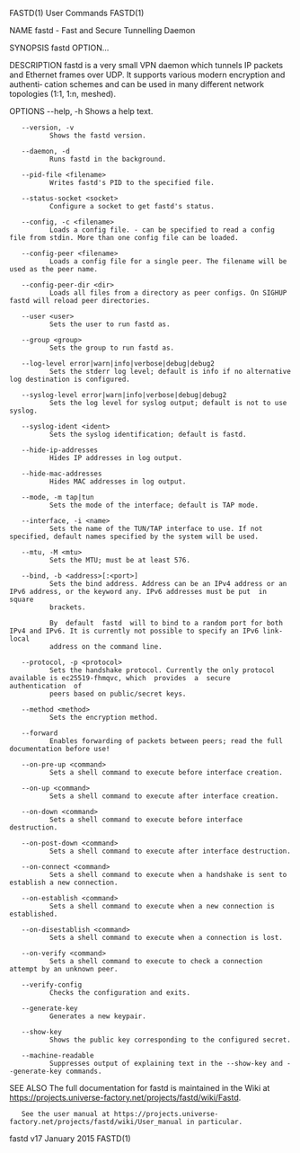 FASTD(1)                                                           User Commands                                                          FASTD(1)

NAME
       fastd - Fast and Secure Tunnelling Daemon

SYNOPSIS
       fastd OPTION...

DESCRIPTION
       fastd is a very small VPN daemon which tunnels IP packets and Ethernet frames over UDP. It supports various modern encryption and authenti‐
       cation schemes and can be used in many different network topologies (1:1, 1:n, meshed).

OPTIONS
       --help, -h
              Shows a help text.

       --version, -v
              Shows the fastd version.

       --daemon, -d
              Runs fastd in the background.

       --pid-file <filename>
              Writes fastd's PID to the specified file.

       --status-socket <socket>
              Configure a socket to get fastd's status.

       --config, -c <filename>
              Loads a config file. - can be specified to read a config file from stdin. More than one config file can be loaded.

       --config-peer <filename>
              Loads a config file for a single peer. The filename will be used as the peer name.

       --config-peer-dir <dir>
              Loads all files from a directory as peer configs. On SIGHUP fastd will reload peer directories.

       --user <user>
              Sets the user to run fastd as.

       --group <group>
              Sets the group to run fastd as.

       --log-level error|warn|info|verbose|debug|debug2
              Sets the stderr log level; default is info if no alternative log destination is configured.

       --syslog-level error|warn|info|verbose|debug|debug2
              Sets the log level for syslog output; default is not to use syslog.

       --syslog-ident <ident>
              Sets the syslog identification; default is fastd.

       --hide-ip-addresses
              Hides IP addresses in log output.

       --hide-mac-addresses
              Hides MAC addresses in log output.

       --mode, -m tap|tun
              Sets the mode of the interface; default is TAP mode.

       --interface, -i <name>
              Sets the name of the TUN/TAP interface to use. If not specified, default names specified by the system will be used.

       --mtu, -M <mtu>
              Sets the MTU; must be at least 576.

       --bind, -b <address>[:<port>]
              Sets the bind address. Address can be an IPv4 address or an IPv6 address, or the keyword any. IPv6 addresses must be put  in  square
              brackets.

              By  default  fastd  will to bind to a random port for both IPv4 and IPv6. It is currently not possible to specify an IPv6 link-local
              address on the command line.

       --protocol, -p <protocol>
              Sets the handshake protocol. Currently the only protocol available is ec25519-fhmqvc, which  provides  a  secure  authentication  of
              peers based on public/secret keys.

       --method <method>
              Sets the encryption method.

       --forward
              Enables forwarding of packets between peers; read the full documentation before use!

       --on-pre-up <command>
              Sets a shell command to execute before interface creation.

       --on-up <command>
              Sets a shell command to execute after interface creation.

       --on-down <command>
              Sets a shell command to execute before interface destruction.

       --on-post-down <command>
              Sets a shell command to execute after interface destruction.

       --on-connect <command>
              Sets a shell command to execute when a handshake is sent to establish a new connection.

       --on-establish <command>
              Sets a shell command to execute when a new connection is established.

       --on-disestablish <command>
              Sets a shell command to execute when a connection is lost.

       --on-verify <command>
              Sets a shell command to execute to check a connection attempt by an unknown peer.

       --verify-config
              Checks the configuration and exits.

       --generate-key
              Generates a new keypair.

       --show-key
              Shows the public key corresponding to the configured secret.

       --machine-readable
              Suppresses output of explaining text in the --show-key and --generate-key commands.

SEE ALSO
       The full documentation for fastd is maintained in the Wiki at https://projects.universe-factory.net/projects/fastd/wiki/Fastd.

       See the user manual at https://projects.universe-factory.net/projects/fastd/wiki/User_manual in particular.

fastd v17                                                          January 2015                                                           FASTD(1)
